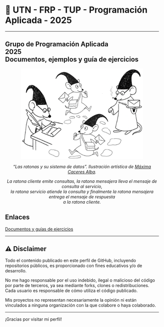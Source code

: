 # 👋 UTN - FRP - TUP - Programación Aplicada - 2025

---

## Grupo de Programación Aplicada <br/> 2025  <br/> Documentos, ejemplos y guía de ejercicios 

<p align="center">
<img src="la_ratona_y_su_sistema_de_datos.png?v1" alt="La ratona y su sistema de datos" width="400"/>
</p>

<p align="center"><em>
“Las ratonas y su sistema de datos”.  Ilustración artística de <a href="https://github.com/MaximaCaceres">Máxima Caceres Alba</a>. 
</em></p> 

<p align="center"><em>
La ratona cliente emite consultas, la ratona mensajera lleva el mensaje de consulta al servicio, <br/>
la ratona servicio atiende la consulta y finalmente la ratona mensajera entrega el mensaje de respuesta <br/>
 a la ratona cliente. <br/>

</em></p>

## Enlaces
[Documentos y guías de ejercicios](https://docs.google.com/document/d/1ud7dv9qWv0ZHfpYGd17nKr_CpRopx7juKsI_9Bh1hsA/preview)

---

## ⚠️ Disclaimer

Todo el contenido publicado en este perfil de GitHub, incluyendo repositorios públicos, es proporcionado con fines educativos y/o de desarrollo.

No me hago responsable por el uso indebido, ilegal o malicioso del código por parte de terceros, ya sea mediante forks, clones o redistribuciones. Cada usuario es responsable de cómo utiliza el código publicado.

Mis proyectos no representan necesariamente la opinión ni están vinculados a ninguna organización con la que colabore o haya colaborado.

---

¡Gracias por visitar mi perfil!
